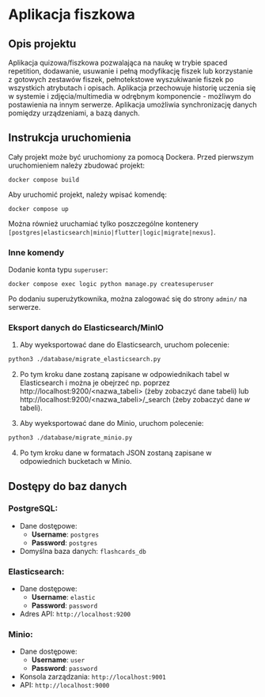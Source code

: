# Aplikacja fiszkowa
## Opis projektu
Aplikacja quizowa/fiszkowa pozwalająca na naukę w trybie spaced repetition, dodawanie, usuwanie i pełną modyfikację fiszek lub korzystanie z gotowych zestawów fiszek, pełnotekstowe wyszukiwanie fiszek po wszystkich atrybutach i opisach. Aplikacja przechowuje historię uczenia się w systemie i zdjęcia/multimedia w odrębnym komponencie - możliwym do postawienia na innym serwerze. Aplikacja umożliwia synchronizację danych pomiędzy urządzeniami, a bazą danych.

## Instrukcja uruchomienia
Cały projekt może być uruchomiony za pomocą Dockera. Przed pierwszym uruchomieniem należy zbudować projekt:
```
docker compose build
```

Aby uruchomić projekt, należy wpisać komendę:
```
docker compose up
```

Można również uruchamiać tylko poszczególne kontenery `[postgres|elasticsearch|minio|flutter|logic|migrate|nexus]`.

### Inne komendy
Dodanie konta typu `superuser`:
```
docker compose exec logic python manage.py createsuperuser
```
Po dodaniu superużytkownika, można zalogować się do strony `admin/` na serwerze.

### Eksport danych do Elasticsearch/MinIO
1. Aby wyeksportować dane do Elasticsearch, uruchom polecenie:
  ```bash
  python3 ./database/migrate_elasticsearch.py
  ```
2. Po tym kroku dane zostaną zapisane w odpowiednikach tabel w Elasticsearch i można je obejrzeć np. poprzez http://localhost:9200/<nazwa_tabeli> (żeby zobaczyć dane tabeli) lub http://localhost:9200/<nazwa_tabeli>/_search (żeby zobaczyć dane *w* tabeli).

3. Aby wyeksportować dane do Minio, uruchom polecenie:
  ```bash
  python3 ./database/migrate_minio.py
  ```
4. Po tym kroku dane w formatach JSON zostaną zapisane w odpowiednich bucketach w Minio.

## Dostępy do baz danych
### PostgreSQL:
- Dane dostępowe:
  - **Username**: `postgres`
  - **Password**: `postgres`
- Domyślna baza danych: `flashcards_db`

### Elasticsearch:
- Dane dostępowe:
  - **Username**: `elastic`
  - **Password**: `password`
- Adres API: `http://localhost:9200`

### Minio:
- Dane dostępowe:
  - **Username**: `user`
  - **Password**: `password`
- Konsola zarządzania: `http://localhost:9001`
- API: `http://localhost:9000`
